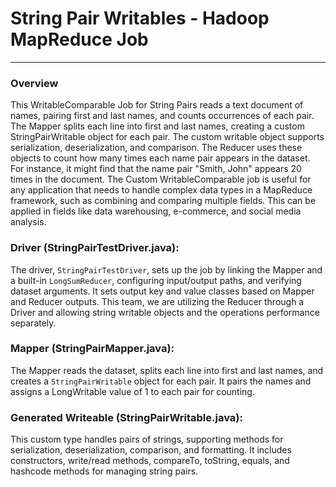 # String Pair Writables - Hadoop MapReduce Job
---
### Overview
This WritableComparable Job for String Pairs reads a text document of names, pairing first and last names, and counts occurrences of each pair. The Mapper splits each line into first and last names, creating a custom StringPairWritable object for each pair. The custom writable object supports serialization, deserialization, and comparison. The Reducer uses these objects to count how many times each name pair appears in the dataset. For instance, it might find that the name pair "Smith, John" appears 20 times in the document. The Custom WritableComparable job is useful for any application that needs to handle complex data types in a MapReduce framework, such as combining and comparing multiple fields. This can be applied in fields like data warehousing, e-commerce, and social media analysis. 

### Driver (StringPairTestDriver.java):
The driver, `StringPairTestDriver`, sets up the job by linking the Mapper and a built-in `LongSumReducer`, configuring input/output paths, and verifying dataset arguments. It sets output key and value classes based on Mapper and Reducer outputs. This team, we are utilizing the Reducer through a Driver and allowing string writable objects and the operations performance separately.
 
### Mapper (StringPairMapper.java):
The Mapper reads the dataset, splits each line into first and last names, and creates a `StringPairWritable` object for each pair. It pairs the names and assigns a LongWritable value of 1 to each pair for counting.

### Generated Writeable (StringPairWritable.java):
This custom type handles pairs of strings, supporting methods for serialization, deserialization, comparison, and formatting. It includes constructors, write/read methods, compareTo, toString, equals, and hashcode methods for managing string pairs.

